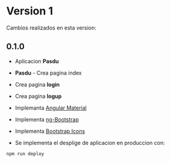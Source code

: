 # Version 1

Cambios realizados en esta version: 

## 0.1.0
- Aplicacion <b>Pasdu</b>
- <b>Pasdu</b> - Crea pagina index
- Crea pagina <b>login</b>
- Crea pagina <b>logup</b>
- Implemanta [Angular Material](https://material.angular.io)
- Implementa [ng-Bootstrap](https://ng-bootstrap.github.io/)
- Implementa [Bootstrap Icons](https://icons.getbootstrap.com/)

- Se implementa el desplige de aplicacion en produccion con:
```bash
npm run deploy
```